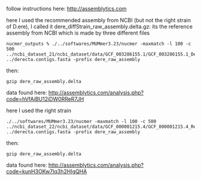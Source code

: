 follow instructions here:
http://assemblytics.com

here I used the recommended assembly from NCBI (but not the right strain of D.ere), I called it dere_diffStrain_raw_assembly.delta.gz:
its the reference assembly from NCBI which is made by three different files
```
nucmer_outputs % ./../softwares/MUMmer3.23/nucmer -maxmatch -l 100 -c 500 ../ncbi_dataset_21/ncbi_dataset/data/GCF_003286155.1/GCF_003286155.1_DereRS2_genomic.fna ../derecta.contigs.fasta -prefix dere_raw_assembly
```

then:
```
gzip dere_raw_assembly.delta
```

data found here:
http://assemblytics.com/analysis.php?code=hVfAiBU12iDW0RReR7JH


here I used the right strain
```
./../softwares/MUMmer3.23/nucmer -maxmatch -l 100 -c 500 ../ncbi_dataset_22/ncbi_dataset/data/GCF_000001215.4/GCF_000001215.4_Release_6_plus_ISO1_MT_genomic.fna ../derecta.contigs.fasta -prefix dere_raw_assembly
```
then:
```
gzip dere_raw_assembly.delta
```

data found here:
http://assemblytics.com/analysis.php?code=kunH3OKw7Iq3h2HIgQHA
